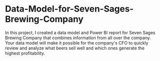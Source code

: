 # Data-Model-for-Seven-Sages-Brewing-Company
In this project, I created a data model and Power BI report for Seven Sages Brewing Company that combines information from all over the company. Your data model will make it possible for the company's CFO to quickly review and analyze what beers sell well and which ones generate the highest profitability.
